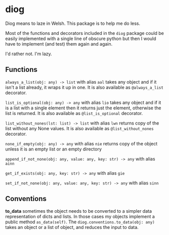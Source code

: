 # diog

Diog means to laze in Welsh. This package is to help me do less.

Most of the functions and decorators included in the `diog` package
could be easily implemented with a single line of obscure python
but then I would have to implement (and test) them again and again. 

I'd rather not. I'm lazy. 

## Functions

`always_a_list(obj: any) -> list` with alias `aal` 
takes any object and if it isn't a list already, it wraps it up in one.
It is also available as `@always_a_list` decorator. 

`list_is_optional(obj: any) -> any` with alias `lio`
takes any object and if it is a list with a single element
then it returns just the element, otherwise the list is returned. 
It is also available as `@list_is_optional` decorator. 

`list_without_nones(lst: list) -> list` with alias `lwn`
returns copy of the list without any None values.
It is also available as `@list_without_nones` decorator. 

`none_if_empty(obj: any) -> any` with alias `nie`
returns copy of the object unless it is an empty list or an empty directory

`append_if_not_none(obj: any, value: any, key: str) -> any` with alias `ainn`

`get_if_exists(obj: any, key: str) -> any` with alias `gie`

`set_if_not_none(obj: any, value: any, key: str) -> any` with alias `sinn`

## Conventions

**to_data** sometimes the object needs to be converted to a simpler data
representation of dicts and lists. In those cases my objects implement 
a public method `as_data(self)`. The `diog.conventions.to_data(obj: any)` 
takes an object or a list of object, and reduces the input to data. 